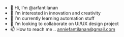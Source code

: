- 👋 Hi, I’m @arfantilanan
- 👀 I’m interested in innovation and creativity
- 🌱 I’m currently learning automation stuff
- 💞️ I’m looking to collaborate on UI/UX design project
- 📫 How to reach me .. anniefantilanan@gmail.com

<!---
arfantilanan/arfantilanan is a ✨ special ✨ repository because its `README.md` (this file) appears on your GitHub profile.
You can click the Preview link to take a look at your changes.
--->
